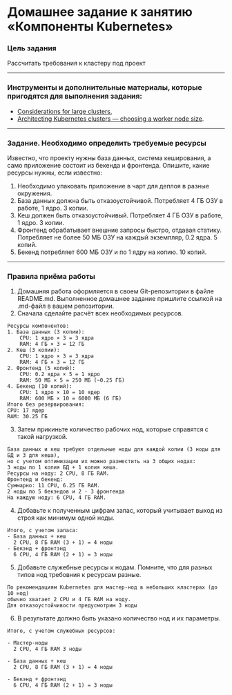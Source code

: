 # Домашнее задание к занятию «Компоненты Kubernetes»

### Цель задания

Рассчитать требования к кластеру под проект

------

### Инструменты и дополнительные материалы, которые пригодятся для выполнения задания:

- [Considerations for large clusters](https://kubernetes.io/docs/setup/best-practices/cluster-large/),
- [Architecting Kubernetes clusters — choosing a worker node size](https://learnk8s.io/kubernetes-node-size).

------

### Задание. Необходимо определить требуемые ресурсы
Известно, что проекту нужны база данных, система кеширования, а само приложение состоит из бекенда и фронтенда. Опишите, какие ресурсы нужны, если известно:

1. Необходимо упаковать приложение в чарт для деплоя в разные окружения. 
2. База данных должна быть отказоустойчивой. Потребляет 4 ГБ ОЗУ в работе, 1 ядро. 3 копии. 
3. Кеш должен быть отказоустойчивый. Потребляет 4 ГБ ОЗУ в работе, 1 ядро. 3 копии. 
4. Фронтенд обрабатывает внешние запросы быстро, отдавая статику. Потребляет не более 50 МБ ОЗУ на каждый экземпляр, 0.2 ядра. 5 копий. 
5. Бекенд потребляет 600 МБ ОЗУ и по 1 ядру на копию. 10 копий.

----

### Правила приёма работы

1. Домашняя работа оформляется в своем Git-репозитории в файле README.md. Выполненное домашнее задание пришлите ссылкой на .md-файл в вашем репозитории.
2. Сначала сделайте расчёт всех необходимых ресурсов.

```
Ресурсы компонентов:
1. База данных (3 копии):
    CPU: 1 ядро × 3 = 3 ядра
    RAM: 4 ГБ × 3 = 12 ГБ
2. Кеш (3 копии):
    CPU: 1 ядро × 3 = 3 ядра
    RAM: 4 ГБ × 3 = 12 ГБ
2. Фронтенд (5 копий):
    CPU: 0.2 ядра × 5 = 1 ядро
    RAM: 50 МБ × 5 = 250 МБ (~0.25 ГБ)
4. Бекенд (10 копий):
    CPU: 1 ядро × 10 = 10 ядер
    RAM: 600 МБ × 10 = 6000 МБ (6 ГБ)
Итого без резервирования:
CPU: 17 ядер
RAM: 30.25 ГБ

```
3. Затем прикиньте количество рабочих нод, которые справятся с такой нагрузкой.

```
База данных и кеш требуют отдельные ноды для каждой копии (3 ноды для БД и 3 для кеша),
но с учетом оптимизации их можно разместить на 3 общих нодах:
3 ноды по 1 копия БД + 1 копия кеша.
Ресурсы на ноду: 2 CPU, 8 ГБ RAM. 
Фронтенд и бекенд:
Суммарно: 11 CPU, 6.25 ГБ RAM.
2 ноды по 5 бекэндов и 2 - 3 фронтенда
На каждую ноду: 6 CPU, 4 ГБ RAM.
```

4. Добавьте к полученным цифрам запас, который учитывает выход из строя как минимум одной ноды. 

```
Итого, с учетом запаса:
- База данных + кеш
  2 CPU, 8 ГБ RAM (3 + 1) = 4 ноды
- Бекэнд + фронтэнд
  6 CPU, 4 ГБ RAM (2 + 1) = 3 ноды
```

5. Добавьте служебные ресурсы к нодам. Помните, что для разных типов нод требовния к ресурсам разные. 

```
По рекомендациям Kubernetes для мастер-нод в небольших кластерах (до 10 нод)
обычно хватает 2 CPU и 4 ГБ RAM на ноду. 
Для отказоустойчивости предусмотрим 3 ноды 
```

6. В результате должно быть указано количество нод и их параметры.

```
Итого, с учетом служебных ресурсов:

- Мастер-ноды
  2 CPU, 4 ГБ RAM 3 ноды

- База данных + кеш
  2 CPU, 8 ГБ RAM (3 + 1) = 4 ноды

- Бекэнд + фронтэнд
  6 CPU, 4 ГБ RAM (2 + 1) = 3 ноды
  ```
